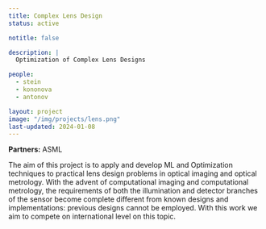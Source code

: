 ```yaml
---
title: Complex Lens Design
status: active

notitle: false

description: |
  Optimization of Complex Lens Designs

people:
  - stein
  - kononova
  - antonov

layout: project
image: "/img/projects/lens.png"
last-updated: 2024-01-08
---
```


**Partners:** ASML
    
The aim of this project is to apply and develop ML and Optimization techniques to practical lens design problems in optical imaging and optical metrology. With the advent of computational imaging and computational metrology, the requirements of both the illumination and detector branches of the sensor become complete different from known designs and implementations: previous designs cannot be employed. With this work we aim to compete on international level on this topic.